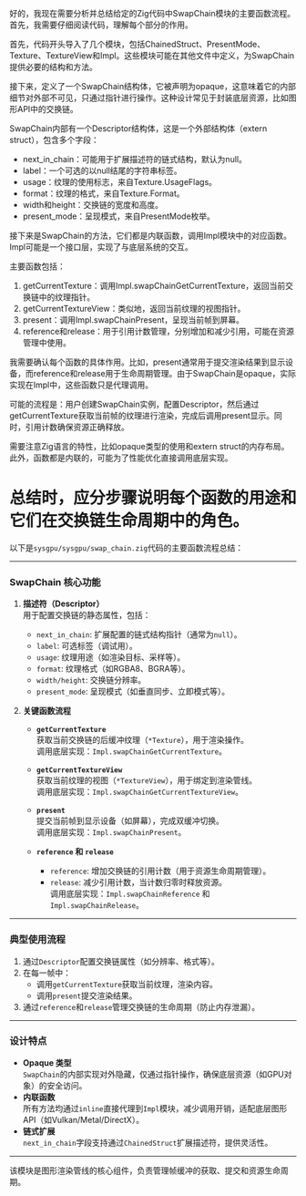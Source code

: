 好的，我现在需要分析并总结给定的Zig代码中SwapChain模块的主要函数流程。首先，我需要仔细阅读代码，理解每个部分的作用。

首先，代码开头导入了几个模块，包括ChainedStruct、PresentMode、Texture、TextureView和Impl。这些模块可能在其他文件中定义，为SwapChain提供必要的结构和方法。

接下来，定义了一个SwapChain结构体，它被声明为opaque，这意味着它的内部细节对外部不可见，只通过指针进行操作。这种设计常见于封装底层资源，比如图形API中的交换链。

SwapChain内部有一个Descriptor结构体，这是一个外部结构体（extern struct），包含多个字段：
- next_in_chain：可能用于扩展描述符的链式结构，默认为null。
- label：一个可选的以null结尾的字符串标签。
- usage：纹理的使用标志，来自Texture.UsageFlags。
- format：纹理的格式，来自Texture.Format。
- width和height：交换链的宽度和高度。
- present_mode：呈现模式，来自PresentMode枚举。

接下来是SwapChain的方法，它们都是内联函数，调用Impl模块中的对应函数。Impl可能是一个接口层，实现了与底层系统的交互。

主要函数包括：
1. getCurrentTexture：调用Impl.swapChainGetCurrentTexture，返回当前交换链中的纹理指针。
2. getCurrentTextureView：类似地，返回当前纹理的视图指针。
3. present：调用Impl.swapChainPresent，呈现当前帧到屏幕。
4. reference和release：用于引用计数管理，分别增加和减少引用，可能在资源管理中使用。

我需要确认每个函数的具体作用。比如，present通常用于提交渲染结果到显示设备，而reference和release用于生命周期管理。由于SwapChain是opaque，实际实现在Impl中，这些函数只是代理调用。

可能的流程是：用户创建SwapChain实例，配置Descriptor，然后通过getCurrentTexture获取当前帧的纹理进行渲染，完成后调用present显示。同时，引用计数确保资源正确释放。

需要注意Zig语言的特性，比如opaque类型的使用和extern struct的内存布局。此外，函数都是内联的，可能为了性能优化直接调用底层实现。

总结时，应分步骤说明每个函数的用途和它们在交换链生命周期中的角色。
================================================
以下是`sysgpu/sysgpu/swap_chain.zig`代码的主要函数流程总结：

---

### **SwapChain 核心功能**
1. **描述符（Descriptor）**  
   用于配置交换链的静态属性，包括：
   - `next_in_chain`: 扩展配置的链式结构指针（通常为`null`）。
   - `label`: 可选标签（调试用）。
   - `usage`: 纹理用途（如渲染目标、采样等）。
   - `format`: 纹理格式（如RGBA8、BGRA等）。
   - `width/height`: 交换链分辨率。
   - `present_mode`: 呈现模式（如垂直同步、立即模式等）。

2. **关键函数流程**  
   - **`getCurrentTexture`**  
     获取当前交换链的后缓冲纹理（`*Texture`），用于渲染操作。  
     调用底层实现：`Impl.swapChainGetCurrentTexture`。

   - **`getCurrentTextureView`**  
     获取当前纹理的视图（`*TextureView`），用于绑定到渲染管线。  
     调用底层实现：`Impl.swapChainGetCurrentTextureView`。

   - **`present`**  
     提交当前帧到显示设备（如屏幕），完成双缓冲切换。  
     调用底层实现：`Impl.swapChainPresent`。

   - **`reference` 和 `release`**  
     - `reference`: 增加交换链的引用计数（用于资源生命周期管理）。  
     - `release`: 减少引用计数，当计数归零时释放资源。  
     调用底层实现：`Impl.swapChainReference` 和 `Impl.swapChainRelease`。

---

### **典型使用流程**
1. 通过`Descriptor`配置交换链属性（如分辨率、格式等）。
2. 在每一帧中：  
   - 调用`getCurrentTexture`获取当前纹理，渲染内容。  
   - 调用`present`提交渲染结果。  
3. 通过`reference`和`release`管理交换链的生命周期（防止内存泄漏）。

---

### **设计特点**
- **Opaque 类型**  
  `SwapChain`的内部实现对外隐藏，仅通过指针操作，确保底层资源（如GPU对象）的安全访问。
- **内联函数**  
  所有方法均通过`inline`直接代理到`Impl`模块，减少调用开销，适配底层图形API（如Vulkan/Metal/DirectX）。
- **链式扩展**  
  `next_in_chain`字段支持通过`ChainedStruct`扩展描述符，提供灵活性。

--- 

该模块是图形渲染管线的核心组件，负责管理帧缓冲的获取、提交和资源生命周期。